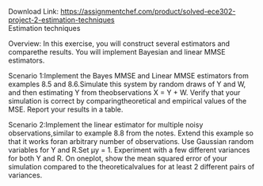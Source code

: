 Download Link: https://assignmentchef.com/product/solved-ece302-project-2-estimation-techniques
<br>
Estimation techniques

Overview: In this exercise, you will construct several estimators and comparethe results. You will implement Bayesian and linear MMSE estimators.

Scenario 1:Implement the Bayes MMSE and Linear MMSE estimators from examples 8.5 and 8.6.Simulate this system by random draws of Y and W, and then estimating Y from theobservations X = Y + W. Verify that your simulation is correct by comparingtheoretical and empirical values of the MSE. Report your results in a table.

Scenario 2:Implement the linear estimator for multiple noisy observations,similar to example 8.8 from the notes. Extend this example so that it works foran arbitrary number of observations. Use Gaussian random variables for Y and R.Set μy = 1. Experiment with a few different variances for both Y and R. On oneplot, show the mean squared error of your simulation compared to the theoreticalvalues for at least 2 different pairs of variances.
